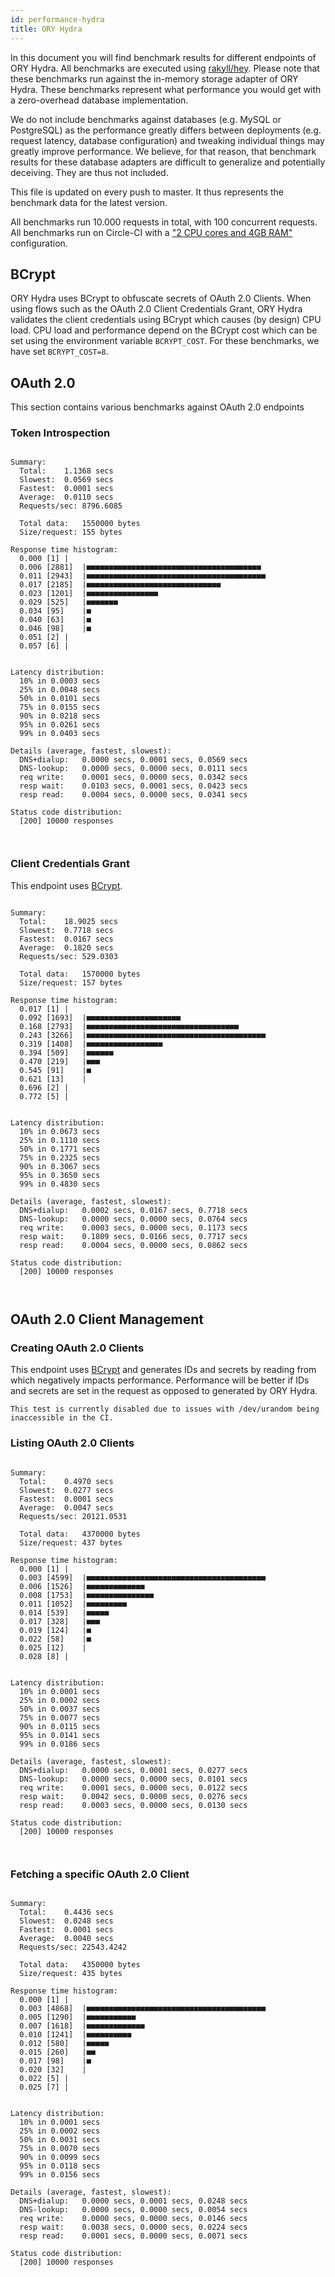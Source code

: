 ```yaml
---
id: performance-hydra
title: ORY Hydra
---
```


In this document you will find benchmark results for different endpoints of ORY Hydra. All benchmarks are executed
using [rakyll/hey](https://github.com/rakyll/hey). Please note that these benchmarks run against the in-memory storage
adapter of ORY Hydra. These benchmarks represent what performance you would get with a zero-overhead database implementation.

We do not include benchmarks against databases (e.g. MySQL or PostgreSQL) as the performance greatly differs between
deployments (e.g. request latency, database configuration) and tweaking individual things may greatly improve performance.
We believe, for that reason, that benchmark results for these database adapters are difficult to generalize and potentially
deceiving. They are thus not included.

This file is updated on every push to master. It thus represents the benchmark data for the latest version.

All benchmarks run 10.000 requests in total, with 100 concurrent requests. All benchmarks run on Circle-CI with a
["2 CPU cores and 4GB RAM"](https://support.circleci.com/hc/en-us/articles/360000489307-Why-do-my-tests-take-longer-to-run-on-CircleCI-than-locally-)
configuration.

## BCrypt

ORY Hydra uses BCrypt to obfuscate secrets of OAuth 2.0 Clients. When using flows such as the OAuth 2.0 Client Credentials
Grant, ORY Hydra validates the client credentials using BCrypt which causes (by design) CPU load. CPU load and performance
depend on the BCrypt cost which can be set using the environment variable `BCRYPT_COST`. For these benchmarks,
we have set `BCRYPT_COST=8`.

## OAuth 2.0

This section contains various benchmarks against OAuth 2.0 endpoints

### Token Introspection

```

Summary:
  Total:	1.1368 secs
  Slowest:	0.0569 secs
  Fastest:	0.0001 secs
  Average:	0.0110 secs
  Requests/sec:	8796.6085
  
  Total data:	1550000 bytes
  Size/request:	155 bytes

Response time histogram:
  0.000 [1]	|
  0.006 [2881]	|■■■■■■■■■■■■■■■■■■■■■■■■■■■■■■■■■■■■■■■
  0.011 [2943]	|■■■■■■■■■■■■■■■■■■■■■■■■■■■■■■■■■■■■■■■■
  0.017 [2185]	|■■■■■■■■■■■■■■■■■■■■■■■■■■■■■■
  0.023 [1201]	|■■■■■■■■■■■■■■■■
  0.029 [525]	|■■■■■■■
  0.034 [95]	|■
  0.040 [63]	|■
  0.046 [98]	|■
  0.051 [2]	|
  0.057 [6]	|


Latency distribution:
  10% in 0.0003 secs
  25% in 0.0048 secs
  50% in 0.0101 secs
  75% in 0.0155 secs
  90% in 0.0218 secs
  95% in 0.0261 secs
  99% in 0.0403 secs

Details (average, fastest, slowest):
  DNS+dialup:	0.0000 secs, 0.0001 secs, 0.0569 secs
  DNS-lookup:	0.0000 secs, 0.0000 secs, 0.0111 secs
  req write:	0.0001 secs, 0.0000 secs, 0.0342 secs
  resp wait:	0.0103 secs, 0.0001 secs, 0.0423 secs
  resp read:	0.0004 secs, 0.0000 secs, 0.0341 secs

Status code distribution:
  [200]	10000 responses



```

### Client Credentials Grant

This endpoint uses [BCrypt](#bcrypt).

```

Summary:
  Total:	18.9025 secs
  Slowest:	0.7718 secs
  Fastest:	0.0167 secs
  Average:	0.1820 secs
  Requests/sec:	529.0303
  
  Total data:	1570000 bytes
  Size/request:	157 bytes

Response time histogram:
  0.017 [1]	|
  0.092 [1693]	|■■■■■■■■■■■■■■■■■■■■■
  0.168 [2793]	|■■■■■■■■■■■■■■■■■■■■■■■■■■■■■■■■■■
  0.243 [3266]	|■■■■■■■■■■■■■■■■■■■■■■■■■■■■■■■■■■■■■■■■
  0.319 [1408]	|■■■■■■■■■■■■■■■■■
  0.394 [509]	|■■■■■■
  0.470 [219]	|■■■
  0.545 [91]	|■
  0.621 [13]	|
  0.696 [2]	|
  0.772 [5]	|


Latency distribution:
  10% in 0.0673 secs
  25% in 0.1110 secs
  50% in 0.1771 secs
  75% in 0.2325 secs
  90% in 0.3067 secs
  95% in 0.3650 secs
  99% in 0.4830 secs

Details (average, fastest, slowest):
  DNS+dialup:	0.0002 secs, 0.0167 secs, 0.7718 secs
  DNS-lookup:	0.0000 secs, 0.0000 secs, 0.0764 secs
  req write:	0.0003 secs, 0.0000 secs, 0.1173 secs
  resp wait:	0.1809 secs, 0.0166 secs, 0.7717 secs
  resp read:	0.0004 secs, 0.0000 secs, 0.0862 secs

Status code distribution:
  [200]	10000 responses



```

## OAuth 2.0 Client Management

### Creating OAuth 2.0 Clients

This endpoint uses [BCrypt](#bcrypt) and generates IDs and secrets by reading from  which negatively impacts
performance. Performance will be better if IDs and secrets are set in the request as opposed to generated by ORY Hydra.

```
This test is currently disabled due to issues with /dev/urandom being inaccessible in the CI.
```

### Listing OAuth 2.0 Clients

```

Summary:
  Total:	0.4970 secs
  Slowest:	0.0277 secs
  Fastest:	0.0001 secs
  Average:	0.0047 secs
  Requests/sec:	20121.0531
  
  Total data:	4370000 bytes
  Size/request:	437 bytes

Response time histogram:
  0.000 [1]	|
  0.003 [4599]	|■■■■■■■■■■■■■■■■■■■■■■■■■■■■■■■■■■■■■■■■
  0.006 [1526]	|■■■■■■■■■■■■■
  0.008 [1753]	|■■■■■■■■■■■■■■■
  0.011 [1052]	|■■■■■■■■■
  0.014 [539]	|■■■■■
  0.017 [328]	|■■■
  0.019 [124]	|■
  0.022 [58]	|■
  0.025 [12]	|
  0.028 [8]	|


Latency distribution:
  10% in 0.0001 secs
  25% in 0.0002 secs
  50% in 0.0037 secs
  75% in 0.0077 secs
  90% in 0.0115 secs
  95% in 0.0141 secs
  99% in 0.0186 secs

Details (average, fastest, slowest):
  DNS+dialup:	0.0000 secs, 0.0001 secs, 0.0277 secs
  DNS-lookup:	0.0000 secs, 0.0000 secs, 0.0101 secs
  req write:	0.0001 secs, 0.0000 secs, 0.0122 secs
  resp wait:	0.0042 secs, 0.0000 secs, 0.0276 secs
  resp read:	0.0003 secs, 0.0000 secs, 0.0130 secs

Status code distribution:
  [200]	10000 responses



```

### Fetching a specific OAuth 2.0 Client

```

Summary:
  Total:	0.4436 secs
  Slowest:	0.0248 secs
  Fastest:	0.0001 secs
  Average:	0.0040 secs
  Requests/sec:	22543.4242
  
  Total data:	4350000 bytes
  Size/request:	435 bytes

Response time histogram:
  0.000 [1]	|
  0.003 [4868]	|■■■■■■■■■■■■■■■■■■■■■■■■■■■■■■■■■■■■■■■■
  0.005 [1290]	|■■■■■■■■■■■
  0.007 [1618]	|■■■■■■■■■■■■■
  0.010 [1241]	|■■■■■■■■■■
  0.012 [580]	|■■■■■
  0.015 [260]	|■■
  0.017 [98]	|■
  0.020 [32]	|
  0.022 [5]	|
  0.025 [7]	|


Latency distribution:
  10% in 0.0001 secs
  25% in 0.0002 secs
  50% in 0.0031 secs
  75% in 0.0070 secs
  90% in 0.0099 secs
  95% in 0.0118 secs
  99% in 0.0156 secs

Details (average, fastest, slowest):
  DNS+dialup:	0.0000 secs, 0.0001 secs, 0.0248 secs
  DNS-lookup:	0.0000 secs, 0.0000 secs, 0.0054 secs
  req write:	0.0000 secs, 0.0000 secs, 0.0146 secs
  resp wait:	0.0038 secs, 0.0000 secs, 0.0224 secs
  resp read:	0.0001 secs, 0.0000 secs, 0.0071 secs

Status code distribution:
  [200]	10000 responses



```

